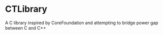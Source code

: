 CTLibrary
=========

A C library inspired by CoreFoundation and attempting to bridge power gap between C and C++
